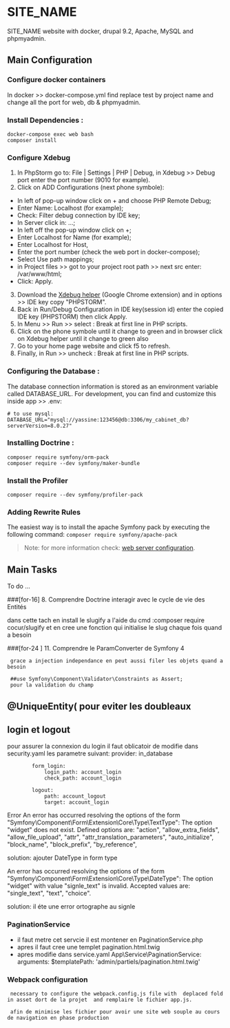 # SITE_NAME

SITE_NAME website with docker, drupal 9.2, Apache, MySQL and phpmyadmin.


## Main Configuration

### Configure docker containers

In docker >> docker-compose.yml find replace test by project name and change all the port for web, db & phpmyadmin.


### Install Dependencies :

```
docker-compose exec web bash
composer install
```


### Configure Xdebug

1. In PhpStorm go to: File | Settings | PHP | Debug, in Xdebug >> Debug port enter the port number (9010 for example).
2. Click on ADD Configurations (next phone symbole):
  - In left of pop-up window click on + and choose PHP Remote Debug;
  - Enter Name: Localhost (for example);
  - Check: Filter debug connection by IDE key;
  - In Server click in: ...;
  - In left off the pop-up window click on +;
  - Enter Localhost for Name (for example);
  - Enter Localhost for Host,
  - Enter the port number (check the web port in docker-compose);
  - Select Use path mappings;
  - in Project files >> got to your project root path >> next src enter: /var/www/html;
  - Click: Apply.
3. Download the [Xdebug helper](https://chrome.google.com/webstore/detail/xdebug-helper/eadndfjplgieldjbigjakmdgkmoaaaoc) (Google Chrome extension) and in options >> IDE key copy "PHPSTORM".
4. Back in Run/Debug Configuration in IDE key(session id) enter the copied IDE key (PHPSTORM) then click Apply.
5. In Menu >> Run >> select : Break at first line in PHP scripts.
6. Click on the phone symbole until it change to green and in browser click on Xdebug helper until it change to green also
7. Go to your home page website and click f5 to refresh.
8. Finally, in Run >> uncheck : Break at first line in PHP scripts.


### Configuring the Database :

The database connection information is stored as an environment variable called DATABASE_URL. 
For development, you can find and customize this inside app >> .env:

```
# to use mysql:
DATABASE_URL="mysql://yassine:123456@db:3306/my_cabinet_db?serverVersion=8.0.27"
```


### Installing Doctrine :

```
composer require symfony/orm-pack
composer require --dev symfony/maker-bundle
```


### Install the Profiler

`composer require --dev symfony/profiler-pack`


### Adding Rewrite Rules

The easiest way is to install the apache Symfony pack by executing the following command: `composer require symfony/apache-pack`
> Note: for more information check: [web server configuration](https://symfony.com/doc/current/setup/web_server_configuration.html).


## Main Tasks

To do ...

###[for-16] 8. Comprendre Doctrine interagir avec le cycle de vie des Entités

dans cette tach en install le slugify  a l'aide du cmd :composer require cocur/slugify
 et en cree une fonction qui initialise le slug chaque fois quand a besoin

  ###[for-24 ] 11. Comprendre le ParamConverter de Symfony 4

     grace a injection independance en peut aussi filer les objets quand a besoin

     ##use Symfony\Component\Validator\Constraints as Assert;
     pour la validation du champ 

## @UniqueEntity(   pour eviter les doubleaux 

## login et logout
  pour assurer la connexion du login il faut oblicatoir de modifie dans security.yaml les parametre suivant: provider: in_database

            form_login: 
                login_path: account_login
                check_path: account_login

            logout:
                path: account_logout
                target: account_login

Error An error has occurred resolving the options of the form "Symfony\Component\Form\Extension\Core\Type\TextType": The option "widget" does not exist. Defined options are: "action", "allow_extra_fields", "allow_file_upload", "attr", "attr_translation_parameters", "auto_initialize", "block_name", "block_prefix", "by_reference", 

solution: ajouter DateType in form type

An error has occurred resolving the options of the form "Symfony\Component\Form\Extension\Core\Type\DateType": The option "widget" with value "signle_text" is invalid. Accepted values are: "single_text", "text", "choice".

solution: il éte une error ortographe au signle 

### PaginationService

- il faut metre cet servcie il est montener en PaginationService.php
- apres il faut cree une templet pagination.html.twig
- apres modifie dans service.yaml
    App\Service\PaginationService:
        arguments:
            $templatePath: 'admin/partiels/pagination.html.twig'

 ### Webpack configuration

     necessary to configure the webpack.config.js file with  deplaced fold in asset dort de la projet  and remplaire le fichier app.js.

     afin de minimise les fichier pour avoir une site web souple au cours de navigation en phase production